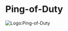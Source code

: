 # Ping-of-Duty


![Logo:Ping-of-Duty]([[https://myoctocat.com/assets/images/base-octocat.svg](https://github.com/HollandHards/Ping-of-Duty/blob/de38a1b015cdb1fe962c5dccc38b57a3d85cf534/ping-of-duty_logo.png)](https://github.com/HollandHards/Ping-of-Duty/blob/de38a1b015cdb1fe962c5dccc38b57a3d85cf534/ping-of-duty_logo.png))


